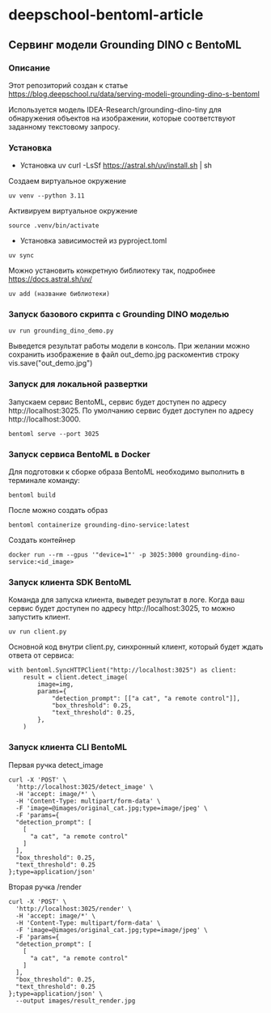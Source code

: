 # deepschool-bentoml-article
## Сервинг модели Grounding DINO c BentoML
### Описание 

Этот репозиторий создан к статье https://blog.deepschool.ru/data/serving-modeli-grounding-dino-s-bentoml

Используется модель IDEA-Research/grounding-dino-tiny для обнаружения объектов на изображении, которые соответствуют заданному текстовому запросу.

### Установка
- Установка uv
curl -LsSf https://astral.sh/uv/install.sh | sh

Создаем виртуальное окружение
```
uv venv --python 3.11
```

Активируем виртуальное окружение
```
source .venv/bin/activate
```

- Установка зависимостей из pyproject.toml
```
uv sync 
```

Можно установить конкретную библиотеку так, подробнее https://docs.astral.sh/uv/
```
uv add (название библиотеки)
```

### Запуск базового скрипта с Grounding DINO моделью
```
uv run grounding_dino_demo.py
```
Выведется результат работы модели в консоль. При желании можно сохранить изображение в файл out_demo.jpg раскоментив строку vis.save("out_demo.jpg")

### Запуск для локальной развертки
Запускаем сервис BentoML, сервис будет доступен по адресу http://localhost:3025. По умолчанию сервис будет доступен по адресу http://localhost:3000.
```
bentoml serve --port 3025
```

### Запуск сервиса BentoML в Docker
Для подготовки к сборке образа BentoML необходимо выполнить в терминале команду:
```
bentoml build 
```
После можно создать образ
```
bentoml containerize grounding-dino-service:latest
```
Создать контейнер
```
docker run --rm --gpus '"device=1"' -p 3025:3000 grounding-dino-service:<id_image>
```

### Запуск клиента SDK BentoML
Команда для запуска клиента, выведет результат в логе. Когда ваш сервис будет доступен по адресу http://localhost:3025, то можно запустить клиент.

```
uv run client.py
```
Основной код внутри client.py, синхронный клиент, который будет ждать ответа от сервиса:
```
with bentoml.SyncHTTPClient("http://localhost:3025") as client:
    result = client.detect_image(
        image=img,
        params={
            "detection_prompt": [["a cat", "a remote control"]],
            "box_threshold": 0.25,
            "text_threshold": 0.25,
        },
    )
```
### Запуск клиента CLI BentoML


Первая ручка detect_image
```
curl -X 'POST' \
  'http://localhost:3025/detect_image' \
  -H 'accept: image/*' \
  -H 'Content-Type: multipart/form-data' \
  -F 'image=@images/original_cat.jpg;type=image/jpeg' \
  -F 'params={
  "detection_prompt": [
    [
      "a cat", "a remote control"
    ]
  ],
  "box_threshold": 0.25,
  "text_threshold": 0.25
};type=application/json'
```

Вторая ручка /render
```
curl -X 'POST' \
  'http://localhost:3025/render' \
  -H 'accept: image/*' \
  -H 'Content-Type: multipart/form-data' \
  -F 'image=@images/original_cat.jpg;type=image/jpeg' \
  -F 'params={
  "detection_prompt": [
    [
      "a cat", "a remote control"
    ]
  ],
  "box_threshold": 0.25,
  "text_threshold": 0.25
};type=application/json' \
  --output images/result_render.jpg
```
